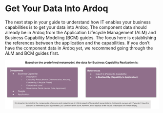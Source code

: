 # Get Your Data Into Ardoq
The next step in your guide to understand how IT enables your business capabilities is to get your data into Ardoq. The component data should already be in Ardoq from the Application Lifecycle Management (ALM) and Business Capability Modeling (BCM) guides. The focus here is establishing the references between the application and the capabilities. If you don’t have the component data in Ardoq yet, we recommend going through the ALM and BCM guides first.

![](Journal/Jeff/01%20Business%20stuff/Jeff's%20Learnings/docs/1.%20Ardoq%20Digital%20Transformation%20Journey/4.%20Business%20Capability%20Realization/Attachments/Pasted%20image%2020231003165633.png)